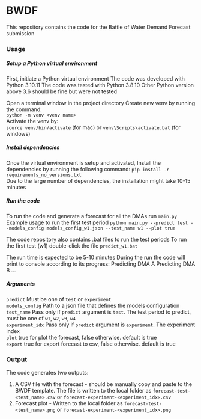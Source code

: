 # BWDF
This repository contains the code for the Battle of Water Demand Forecast submission

### Usage
##### Setup a Python virtual environment
First, initiate a Python virtual environment
The code was developed with Python 3.10.11
The code was tested with Python 3.8.10
Other Python version above 3.6 should be fine but were not tested

Open a terminal window in the project directory
Create new venv by running the command:</br>
`python -m venv <venv name>`</br>
Activate the venv by:</br>
`source venv/bin/activate` (for mac) or `venv\Scripts\activate.bat` (for windows)</br>

##### Install dependencies
Once the virtual environment is setup and activated,
Install the dependencies by running the following command:
`pip install -r requirements_no_versions.txt`</br>
Due to the large number of dependencies, the installation might take 10-15 minutes

##### Run the code
To run the code and generate a forecast for all the DMAs run `main.py`
Example usage to run the first test period
`python main.py --predict test --models_config models_config_w1.json --test_name w1 --plot true`

The code repository also contains .bat files to run the test periods
To run the first test (w1) double-click the file `predict_w1.bat`

The run time is expected to be 5-10 minutes
During the run the code will print to console according to its progress:
Predicting DMA A
Predicting DMA B
...

##### Arguments
`predict`          Must be one of `test` or `experiment`</br>
`models_config`    Path to a json file that defines the models configuration</br>
`test_name`        Pass only if `predict` argument is `test`. The test period to predict, must be one of `w1`, `w2`, `w3`, `w4`</br>
`experiment_idx`   Pass only if `predict` argument is `experiment`. The experiment index</br>
`plot`             true for plot the forecast, false otherwise. default is true</br>
`export`           true for export forecast to csv, false otherwise. default is true</br>


### Output
The code generates two outputs:
1) A CSV file with the forecast - should be manually copy and paste to the BWDF template.
The file is written to the local folder as `forecast-test-<test_name>.csv` or `forecast-experiment-<experiment_idx>.csv` 
2) Forecast plot - Written to the local folder as `forecast-test-<test_name>.png` or `forecast-experiment-<experiment_idx>.png`